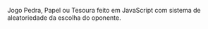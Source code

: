 Jogo Pedra, Papel ou Tesoura feito em JavaScript com sistema de aleatoriedade da escolha do oponente.
